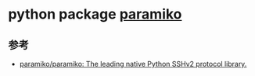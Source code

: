 python package  [paramiko](https://www.paramiko.org/)
=====================================================

参考
----

- [paramiko/paramiko: The leading native Python SSHv2 protocol library.](https://github.com/paramiko/paramiko)
